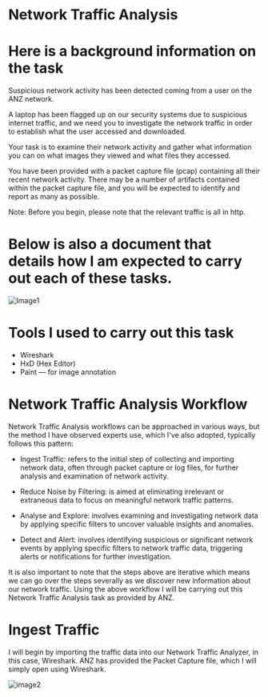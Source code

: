 # Network Traffic Analysis

# Here is a background information on the task
Suspicious network activity has been detected coming from a user on the ANZ network.

A laptop has been flagged up on our security systems due to suspicious internet traffic, and we need you to investigate the network traffic in order to establish what the user accessed and downloaded.

Your task is to examine their network activity and gather what information you can on what images they viewed and what files they accessed.

You have been provided with a packet capture file (pcap) containing all their recent network activity. There may be a number of artifacts contained within the packet capture file, and you will be expected to identify and report as many as possible.

Note: Before you begin, please note that the relevant traffic is all in http.

# Below is also a document that details how I am expected to carry out each of these tasks.

![Image1](https://github.com/JosephAdeoye/packet-analysis/assets/66190309/52d462f8-81f4-4798-acb4-527def063bd6)

# Tools I used to carry out this task

- Wireshark
- HxD (Hex Editor)
- Paint — for image annotation

#  Network Traffic Analysis Workflow
Network Traffic Analysis workflows can be approached in various ways, but the method I have observed experts use, which I've also adopted, typically follows this pattern:

- Ingest Traffic: refers to the initial step of collecting and importing network data, often through packet capture or log files, for further analysis and examination of network activity.

- Reduce Noise by Filtering: is aimed at eliminating irrelevant or extraneous data to focus on meaningful network traffic patterns.

- Analyse and Explore: involves examining and investigating network data by applying specific filters to uncover valuable insights and anomalies.

- Detect and Alert: involves identifying suspicious or significant network events by applying specific filters to network traffic data, triggering alerts or notifications for further investigation.

It is also important to note that the steps above are iterative which means we can go over the steps severally as we discover new information about our network traffic. Using the above workflow I will be carrying out this Network Traffic Analysis task as provided by ANZ.

# Ingest Traffic
I will begin by importing the traffic data into our Network Traffic Analyzer, in this case, Wireshark. ANZ has provided the Packet Capture file, which I will simply open using Wireshark.

![image2](https://github.com/JosephAdeoye/packet-analysis/assets/66190309/48a7b828-6fbf-41d2-96f0-96031d6ff17d)
